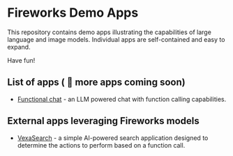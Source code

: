 # Fireworks Demo Apps

This repository contains demo apps illustrating the capabilities of large language and image models. Individual apps are self-contained and easy to expand.

Have fun!

## List of apps ( :construction: more apps coming soon)

- [Functional chat](https://github.com/fw-ai/forge/tree/main/apps/functional_chat) - an LLM powered chat with function calling capabilities.

## External apps leveraging Fireworks models

- [VexaSearch](https://github.com/n4ze3m/vexasearch/tree/main) - a simple AI-powered search application designed to determine the actions to perform based on a function call.
